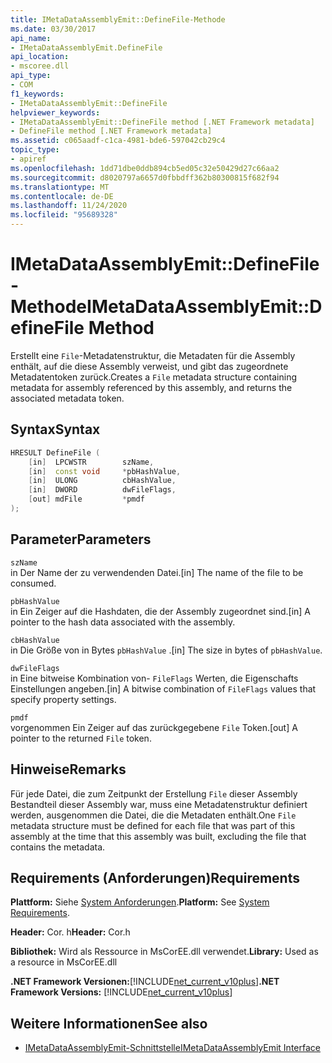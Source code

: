 ```yaml
---
title: IMetaDataAssemblyEmit::DefineFile-Methode
ms.date: 03/30/2017
api_name:
- IMetaDataAssemblyEmit.DefineFile
api_location:
- mscoree.dll
api_type:
- COM
f1_keywords:
- IMetaDataAssemblyEmit::DefineFile
helpviewer_keywords:
- IMetaDataAssemblyEmit::DefineFile method [.NET Framework metadata]
- DefineFile method [.NET Framework metadata]
ms.assetid: c065aadf-c1ca-4981-bde6-597042cb29c4
topic_type:
- apiref
ms.openlocfilehash: 1dd71dbe0ddb894cb5ed05c32e50429d27c66aa2
ms.sourcegitcommit: d8020797a6657d0fbbdff362b80300815f682f94
ms.translationtype: MT
ms.contentlocale: de-DE
ms.lasthandoff: 11/24/2020
ms.locfileid: "95689328"
---
```

# <a name="imetadataassemblyemitdefinefile-method"></a><span data-ttu-id="64b23-102">IMetaDataAssemblyEmit::DefineFile-Methode</span><span class="sxs-lookup"><span data-stu-id="64b23-102">IMetaDataAssemblyEmit::DefineFile Method</span></span>

<span data-ttu-id="64b23-103">Erstellt eine `File`-Metadatenstruktur, die Metadaten für die Assembly enthält, auf die diese Assembly verweist, und gibt das zugeordnete Metadatentoken zurück.</span><span class="sxs-lookup"><span data-stu-id="64b23-103">Creates a `File` metadata structure containing metadata for assembly referenced by this assembly, and returns the associated metadata token.</span></span>  
  
## <a name="syntax"></a><span data-ttu-id="64b23-104">Syntax</span><span class="sxs-lookup"><span data-stu-id="64b23-104">Syntax</span></span>  
  
```cpp  
HRESULT DefineFile (  
    [in]  LPCWSTR        szName,
    [in]  const void     *pbHashValue,
    [in]  ULONG          cbHashValue,  
    [in]  DWORD          dwFileFlags,  
    [out] mdFile         *pmdf  
);  
```  
  
## <a name="parameters"></a><span data-ttu-id="64b23-105">Parameter</span><span class="sxs-lookup"><span data-stu-id="64b23-105">Parameters</span></span>  

 `szName`  
 <span data-ttu-id="64b23-106">in Der Name der zu verwendenden Datei.</span><span class="sxs-lookup"><span data-stu-id="64b23-106">[in] The name of the file to be consumed.</span></span>  
  
 `pbHashValue`  
 <span data-ttu-id="64b23-107">in Ein Zeiger auf die Hashdaten, die der Assembly zugeordnet sind.</span><span class="sxs-lookup"><span data-stu-id="64b23-107">[in] A pointer to the hash data associated with the assembly.</span></span>  
  
 `cbHashValue`  
 <span data-ttu-id="64b23-108">in Die Größe von in Bytes `pbHashValue` .</span><span class="sxs-lookup"><span data-stu-id="64b23-108">[in] The size in bytes of `pbHashValue`.</span></span>  
  
 `dwFileFlags`  
 <span data-ttu-id="64b23-109">in Eine bitweise Kombination von- `FileFlags` Werten, die Eigenschafts Einstellungen angeben.</span><span class="sxs-lookup"><span data-stu-id="64b23-109">[in] A bitwise combination of `FileFlags` values that specify property settings.</span></span>  
  
 `pmdf`  
 <span data-ttu-id="64b23-110">vorgenommen Ein Zeiger auf das zurückgegebene `File` Token.</span><span class="sxs-lookup"><span data-stu-id="64b23-110">[out] A pointer to the returned `File` token.</span></span>  
  
## <a name="remarks"></a><span data-ttu-id="64b23-111">Hinweise</span><span class="sxs-lookup"><span data-stu-id="64b23-111">Remarks</span></span>  

 <span data-ttu-id="64b23-112">Für jede Datei, die zum Zeitpunkt der Erstellung `File` dieser Assembly Bestandteil dieser Assembly war, muss eine Metadatenstruktur definiert werden, ausgenommen die Datei, die die Metadaten enthält.</span><span class="sxs-lookup"><span data-stu-id="64b23-112">One `File` metadata structure must be defined for each file that was part of this assembly at the time that this assembly was built, excluding the file that contains the metadata.</span></span>  
  
## <a name="requirements"></a><span data-ttu-id="64b23-113">Requirements (Anforderungen)</span><span class="sxs-lookup"><span data-stu-id="64b23-113">Requirements</span></span>  

 <span data-ttu-id="64b23-114">**Plattform:** Siehe [System Anforderungen](../../get-started/system-requirements.md).</span><span class="sxs-lookup"><span data-stu-id="64b23-114">**Platform:** See [System Requirements](../../get-started/system-requirements.md).</span></span>  
  
 <span data-ttu-id="64b23-115">**Header:** Cor. h</span><span class="sxs-lookup"><span data-stu-id="64b23-115">**Header:** Cor.h</span></span>  
  
 <span data-ttu-id="64b23-116">**Bibliothek:** Wird als Ressource in MsCorEE.dll verwendet.</span><span class="sxs-lookup"><span data-stu-id="64b23-116">**Library:** Used as a resource in MsCorEE.dll</span></span>  
  
 <span data-ttu-id="64b23-117">**.NET Framework Versionen:**[!INCLUDE[net_current_v10plus](../../../../includes/net-current-v10plus-md.md)]</span><span class="sxs-lookup"><span data-stu-id="64b23-117">**.NET Framework Versions:** [!INCLUDE[net_current_v10plus](../../../../includes/net-current-v10plus-md.md)]</span></span>  
  
## <a name="see-also"></a><span data-ttu-id="64b23-118">Weitere Informationen</span><span class="sxs-lookup"><span data-stu-id="64b23-118">See also</span></span>

- [<span data-ttu-id="64b23-119">IMetaDataAssemblyEmit-Schnittstelle</span><span class="sxs-lookup"><span data-stu-id="64b23-119">IMetaDataAssemblyEmit Interface</span></span>](imetadataassemblyemit-interface.md)
